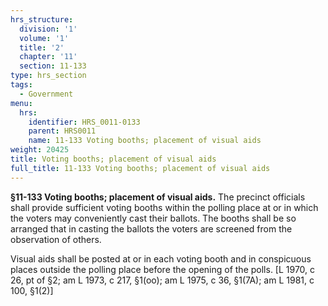 ```yaml
---
hrs_structure:
  division: '1'
  volume: '1'
  title: '2'
  chapter: '11'
  section: 11-133
type: hrs_section
tags:
  - Government
menu:
  hrs:
    identifier: HRS_0011-0133
    parent: HRS0011
    name: 11-133 Voting booths; placement of visual aids
weight: 20425
title: Voting booths; placement of visual aids
full_title: 11-133 Voting booths; placement of visual aids
---
```

**§11-133 Voting booths; placement of visual aids.** The precinct officials shall provide sufficient voting booths within the polling place at or in which the voters may conveniently cast their ballots. The booths shall be so arranged that in casting the ballots the voters are screened from the observation of others.

Visual aids shall be posted at or in each voting booth and in conspicuous places outside the polling place before the opening of the polls. [L 1970, c 26, pt of §2; am L 1973, c 217, §1(oo); am L 1975, c 36, §1(7A); am L 1981, c 100, §1(2)]